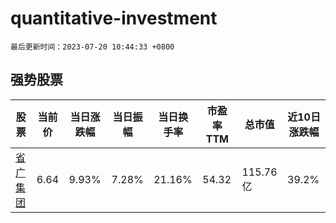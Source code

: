# quantitative-investment

`最后更新时间：2023-07-20 10:44:33 +0800`

## 强势股票

|股票|当前价|当日涨跌幅|当日振幅|当日换手率|市盈率TTM|总市值|近10日涨跌幅|
|----|----|----|----|----|----|----|----|
|[省广集团](https://xueqiu.com/S/SZ002400)|6.64|9.93%|7.28%|21.16%|54.32|115.76亿|39.2%|
